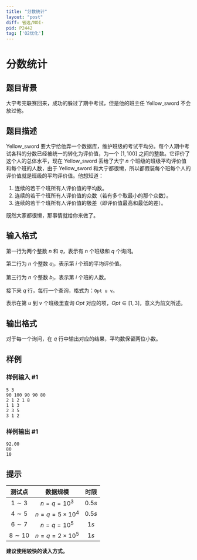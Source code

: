 ```yaml
---
title: "分数统计"
layout: "post"
diff: 省选/NOI-
pid: P2442
tag: ['O2优化']
---
```

# 分数统计
## 题目背景

大宁考完联赛回来，成功的躲过了期中考试，但是他的班主任 Yellow_sword  不会放过他。
## 题目描述

Yellow_sword 要大宁给他弄一个数据库，维护班级的考试平均分。每个人期中考试各科的分数已经被统一的转化为评价值，为一个 $[1,100]$ 之间的整数。它评价了这个人的总体水平，现在 Yellow_sword 丢给了大宁 $n$ 个班级的班级平均评价值和每个班的人数，由于 Yellow_sword 和大宁都很懒，所以都假装每个班每个人的评价值就是班级的平均评价值。他想知道：

1. 连续的若干个班所有人评价值的平均数。
2. 连续的若干个班所有人评价值的众数（若有多个取最小的那个众数）。
3. 连续的若干个班所有人评价值的极差（即评价值最高和最低的差）。

既然大家都很懒，那事情就给你来做了。
## 输入格式

第一行为两个整数 $n$ 和 $q$，表示有 $n$ 个班级和 $q$ 个询问。

第二行为 $n$ 个整数 $a_i$，表示第 $i$ 个班的平均评价值。

第三行为 $n$ 个整数 $b_i$，表示第 $i$ 个班的人数。

接下来 $q$ 行，每行一个查询，格式为：`Opt u v`。

表示在第 $u$ 到 $v$ 个班级里查询 $Opt$ 对应的项，$Opt\in[1,3]$，意义为前文所述。
## 输出格式

对于每一个询问，在 $q$ 行中输出对应的结果，平均数保留两位小数。
## 样例

### 样例输入 #1
```
5 3
90 100 90 90 80
2 1 2 1 8
1 1 3
2 3 5
3 1 2

```
### 样例输出 #1
```
92.00
80
10

```
## 提示

|测试点| 数据规模| 时限 |
| :-------:| :----:| :----: |
| $1\sim3$ |$n=q=10^3$| $0.5s$ |
|$4\sim5$| $n=q=5\times 10^4$| $0.5s$ |
| $6\sim 7$ |     $n=q=10^5$| $1s$ |
| $8\sim 10$ |  $n=q=2\times 10^5$| $1s$ |

**建议使用较快的读入方式。**
